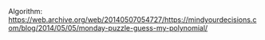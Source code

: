 
Algorithm:
https://web.archive.org/web/20140507054727/https://mindyourdecisions.com/blog/2014/05/05/monday-puzzle-guess-my-polynomial/
